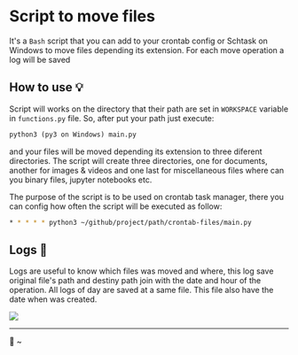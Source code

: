 # Script to move files
It's a `Bash` script that you can add to your crontab config or Schtask on Windows to move files depending its extension. For each move operation a log will be saved

## How to use 💡
Script will works on the directory that their path are set in `WORKSPACE` variable in `functions.py` file. So, after put your path just execute:
```python
python3 (py3 on Windows) main.py
```

and your files will be moved depending its extension to three diferent directories. The script will create three directories, one for documents, another for images & videos and one last for miscellaneous files where can you binary files, jupyter notebooks etc. 

The purpose of the script is to be used on crontab task manager, there you can config how often the script will be executed as follow:
```bash
* * * * * python3 ~/github/project/path/crontab-files/main.py 
```

## Logs 📃
Logs are useful to know which files was moved and where, this log save original file's path and destiny path join with the date and hour of the operation. 
All logs of day are saved at a same file. This file also have the date when was created.

![](https://i.imgur.com/r2dYfJy.png)

----

:bamboo: ~
